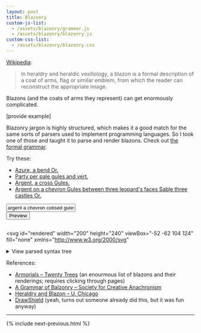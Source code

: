 ```yaml
---
layout: post
title: Blazonry
custom-js-list:
  - /assets/blazonry/grammar.js
  - /assets/blazonry/blazonry.js
custom-css-list:
  - /assets/blazonry/blazonry.css
---
```


[Wikipedia](https://en.wikipedia.org/wiki/Blazon):

> In heraldry and heraldic vexillology, a blazon is a formal description of a coat of arms, flag or similar emblem, from which the reader can reconstruct the appropriate image.

Blazons (and the coats of arms they represent) can get enormously complicated.

[provide example]

Blazonry jargon is highly structured, which makes it a good match for the same sorts of parsers used to implement programming languages. So I took one of those and taught it to parse and render blazons. Check out [the formal grammar](/assets/blazonry/grammar.txt).

Try these:

<!-- TODO: Use more famous ones! -->

- <a href="#" data-example>Azure, a bend Or.</a>
- <a href="#" data-example>Party per pale gules and vert.</a>
- <a href="#" data-example>Argent, a cross Gules.</a>
- <a href="#" data-example>Argent on a chevron Gules between three leopard's faces Sable three castles Or.</a>

<div class="center">
  <form id="form">
  <!-- argent a bend gules cotised azure -->
  <!-- party per pale argent and gules a bend azure cotised counterchanged -->
    <input type="text" id="blazon-input" value="argent a chevron cotised gules">
    <br>
    <button type="submit">
    Preview
    </button>
  </form>

  <pre id="error"></pre>

  <svg
    id="rendered"
    width="200"
    height="240"
    viewBox="-52 -62 104 124"
    fill="none"
    xmlns="http://www.w3.org/2000/svg"
  ></svg>

  <details id="ast-wrapper">
  <summary>View parsed syntax tree</summary>
  <pre id="ast"></pre>
  </details>
</div>

References:

- [Armorials – Twenty Trees](https://www.twentytrees.co.uk/Guest/General/Thing/Heraldry.html?Armorials) (an enourmous list of blazons and their renderings; requires clicking through pages)
- [A Grammar of Balzonry – Society for Creative Anachronism](http://heraldry.sca.org/armory/bruce.html)
- [Heraldry and Blazon – U. Chicago](https://penelope.uchicago.edu/~grout/encyclopaedia_romana/britannia/anglo-saxon/flowers/heraldry.html)
- [DrawShield](https://drawshield.net/index.html) (yeah, turns out someone already did this, but it was fun anyway)

-------------------------------------------------------------------------------

{% include next-previous.html %}

